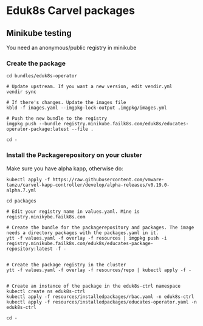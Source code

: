 # Eduk8s Carvel packages


## Minikube testing
You need an anonymous/public registry in minikube

### Create the package

```
cd bundles/eduk8s-operator

# Update upstream. If you want a new version, edit vendir.yml
vendir sync

# If there's changes. Update the images file
kbld -f images.yaml --imgpkg-lock-output .imgpkg/images.yml

# Push the new bundle to the registry
imgpkg push --bundle registry.minikube.failk8s.com/eduk8s/educates-operator-package:latest --file .

cd -
```

### Install the Packagerepository on your cluster

Make sure you have alpha kapp, otherwise do: 
```
kubectl apply -f https://raw.githubusercontent.com/vmware-tanzu/carvel-kapp-controller/develop/alpha-releases/v0.19.0-alpha.7.yml
```

```
cd packages

# Edit your registry name in values.yaml. Mine is registry.minikybe.failk8s.com

# Create the bundle for the packagerepository and packages. The image needs a directory packages with the packages.yaml in it.
ytt -f values.yaml -f overlay -f resources | imgpkg push -i registry.minikube.failk8s.com/eduk8s/educates-package-repository:latest -f -


# Create the package registry in the cluster
ytt -f values.yaml -f overlay -f resources/repo | kubectl apply -f -


# Create an instance of the package in the eduk8s-ctrl namespace
kubectl create ns eduk8s-ctrl
kubectl apply -f resources/installedpackages/rbac.yaml -n eduk8s-ctrl
kubectl apply -f resources/installedpackages/educates-operator.yaml -n eduk8s-ctrl

cd -
```


